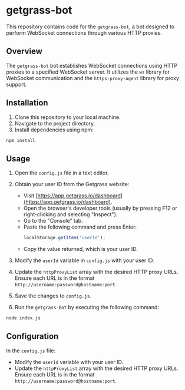 # getgrass-bot

This repository contains code for the `getgrass-bot`, a bot designed to perform WebSocket connections through various HTTP proxies.

## Overview

The `getgrass-bot` bot establishes WebSocket connections using HTTP proxies to a specified WebSocket server. It utilizes the `ws` library for WebSocket communication and the `https-proxy-agent` library for proxy support.

## Installation

1. Clone this repository to your local machine.
2. Navigate to the project directory.
3. Install dependencies using npm:

```bash
npm install
```

## Usage

1. Open the `config.js` file in a text editor.
2. Obtain your user ID from the Getgrass website:

   - Visit [https://app.getgrass.io/dashboard](https://app.getgrass.io/dashboard).
   - Open the browser's developer tools (usually by pressing F12 or right-clicking and selecting "Inspect").
   - Go to the "Console" tab.
   - Paste the following command and press Enter:
     ```javascript
     localStorage.getItem('userId');
     ```
   - Copy the value returned, which is your user ID.

3. Modify the `userId` variable in `config.js` with your user ID.
4. Update the `httpProxyList` array with the desired HTTP proxy URLs. Ensure each URL is in the format `http://username:password@hostname:port`.
5. Save the changes to `config.js`.
6. Run the `getgrass-bot` by executing the following command:

```bash
node index.js
```

## Configuration

In the `config.js` file:

- Modify the `userId` variable with your user ID.
- Update the `httpProxyList` array with the desired HTTP proxy URLs. Ensure each URL is in the format `http://username:password@hostname:port`.
